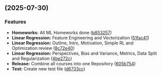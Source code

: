 ##  (2025-07-30)


### Features

* **Homeworks:** All ML Homeworks done ([b853257](https://github.com/KAUST-Academy/KA-Artificial-Intelligence-Courses/commit/b853257c5eb1ad82def3b713b6c54300deea3482))
* **Linear Regression:** Feature Engineering and Vectorization ([51fac41](https://github.com/KAUST-Academy/KA-Artificial-Intelligence-Courses/commit/51fac41c3fdde08540bfcedbd897c9a137e83ee0))
* **Linear Regression:** Outline, Intro, Motivation, Simple RL and Optimization review ([8c72e40](https://github.com/KAUST-Academy/KA-Artificial-Intelligence-Courses/commit/8c72e40327c0bd2eed7e631cb38de7b02761acee))
* **Linear Regression:** Perspectives, Bias and Variance, Metrics, Data Split and Regularization ([4be272c](https://github.com/KAUST-Academy/KA-Artificial-Intelligence-Courses/commit/4be272c6014b69b51dd5bf90232b5eb3e73961d0))
* **Release:** Combine all courses into one Repository ([605b754](https://github.com/KAUST-Academy/KA-Artificial-Intelligence-Courses/commit/605b7548b76afb4d968c7c488edc8f927c207ed7))
* **Test:** Create new test file ([d6733cc](https://github.com/KAUST-Academy/KA-Artificial-Intelligence-Courses/commit/d6733cc684c7239783440d5e5647144be66d501f))


